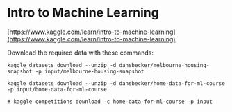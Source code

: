 # Intro to Machine Learning

[https://www.kaggle.com/learn/intro-to-machine-learning](https://www.kaggle.com/learn/intro-to-machine-learning)


Download the required data with these commands:

```
kaggle datasets download --unzip -d dansbecker/melbourne-housing-snapshot -p input/melbourne-housing-snapshot

kaggle datasets download --unzip -d dansbecker/home-data-for-ml-course -p input/home-data-for-ml-course 

# kaggle competitions download -c home-data-for-ml-course -p input 
```
